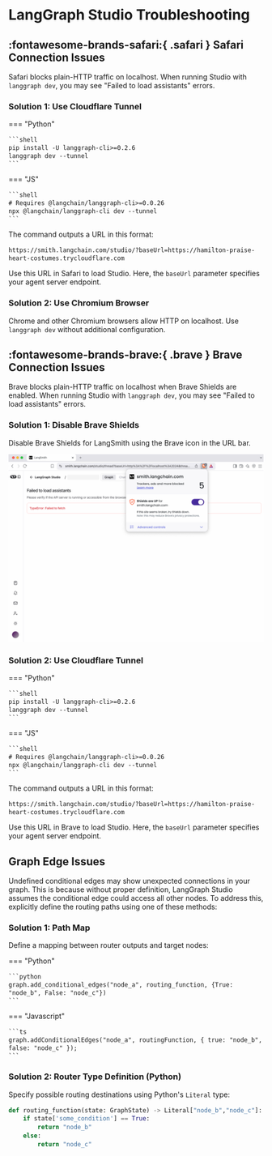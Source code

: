 # LangGraph Studio Troubleshooting

## :fontawesome-brands-safari:{ .safari } Safari Connection Issues

Safari blocks plain-HTTP traffic on localhost. When running Studio with `langgraph dev`, you may see "Failed to load assistants" errors.

### Solution 1: Use Cloudflare Tunnel

=== "Python"

    ```shell
    pip install -U langgraph-cli>=0.2.6
    langgraph dev --tunnel
    ```

=== "JS"

    ```shell
    # Requires @langchain/langgraph-cli>=0.0.26
    npx @langchain/langgraph-cli dev --tunnel
    ```

The command outputs a URL in this format:

```shell
https://smith.langchain.com/studio/?baseUrl=https://hamilton-praise-heart-costumes.trycloudflare.com
```

Use this URL in Safari to load Studio. Here, the `baseUrl` parameter specifies your agent server endpoint.

### Solution 2: Use Chromium Browser

Chrome and other Chromium browsers allow HTTP on localhost. Use `langgraph dev` without additional configuration.

## :fontawesome-brands-brave:{ .brave } Brave Connection Issues

Brave blocks plain-HTTP traffic on localhost when Brave Shields are enabled. When running Studio with `langgraph dev`, you may see "Failed to load assistants" errors.

### Solution 1: Disable Brave Shields

Disable Brave Shields for LangSmith using the Brave icon in the URL bar.

![Brave Shields](./img/brave-shields.png)

### Solution 2: Use Cloudflare Tunnel

=== "Python"

    ```shell
    pip install -U langgraph-cli>=0.2.6
    langgraph dev --tunnel
    ```

=== "JS"

    ```shell
    # Requires @langchain/langgraph-cli>=0.0.26
    npx @langchain/langgraph-cli dev --tunnel
    ```

The command outputs a URL in this format:

```shell
https://smith.langchain.com/studio/?baseUrl=https://hamilton-praise-heart-costumes.trycloudflare.com
```

Use this URL in Brave to load Studio. Here, the `baseUrl` parameter specifies your agent server endpoint.

## Graph Edge Issues

Undefined conditional edges may show unexpected connections in your graph. This is
because without proper definition, LangGraph Studio assumes the conditional edge could access all other nodes. To address this, explicitly define the routing paths using one of these methods:

### Solution 1: Path Map

Define a mapping between router outputs and target nodes:

=== "Python"

    ```python
    graph.add_conditional_edges("node_a", routing_function, {True: "node_b", False: "node_c"})
    ```

=== "Javascript"

    ```ts
    graph.addConditionalEdges("node_a", routingFunction, { true: "node_b", false: "node_c" });
    ```

### Solution 2: Router Type Definition (Python)

Specify possible routing destinations using Python's `Literal` type:

```python
def routing_function(state: GraphState) -> Literal["node_b","node_c"]:
    if state['some_condition'] == True:
        return "node_b"
    else:
        return "node_c"
```

